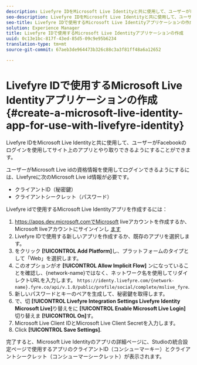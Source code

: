 ```yaml
---
description: Livefyre IDをMicrosoft Live Identityと共に使用して、ユーザーがFacebookのログインを使用してサイト上のアプリとやり取りできるようにすることができます。
seo-description: Livefyre IDをMicrosoft Live Identityと共に使用して、ユーザーがFacebookのログインを使用してサイト上のアプリとやり取りできるようにすることができます。
seo-title: Livefyre IDで使用するMicrosoft Live Identityアプリケーションの作成
solution: Experience Manager
title: Livefyre IDで使用するMicrosoft Live Identityアプリケーションの作成
uuid: 0c13e1bc-817f-43ed-85d5-09c9e95b6234
translation-type: tm+mt
source-git-commit: 67aeb3de964473b326c88c3a3f81ff48a6a12652

---
```



# Livefyre IDで使用するMicrosoft Live Identityアプリケーションの作成{#create-a-microsoft-live-identity-app-for-use-with-livefyre-identity}

Livefyre IDをMicrosoft Live Identityと共に使用して、ユーザーがFacebookのログインを使用してサイト上のアプリとやり取りできるようにすることができます。

ユーザーがMicrosoft Live idの資格情報を使用してログインできるようにするには、Livefyreに次のMicrosoft Live id情報が必要です。

* クライアントID（秘密鍵）
* クライアントシークレット（パスワード）

Livefyre idで使用するMicrosoft Live Identityアプリを作成するには：

1. https://apps.dev.microsoft.comでMicrosoft liveアカウントを作成するか、Microsoft liveアカウントにサインインし [ます](https://apps.dev.microsoft.com/)
1. Livefyre IDで使用する新しいアプリを作成するか、既存のアプリを選択します。
1. をクリック **[!UICONTROL Add Platform]**&#x200B;し、プラットフォームのタイプとして「Web」を選択します。
1. このオプションがオ **[!UICONTROL Allow Implicit Flow]** ンになっていることを確認し、{network-name}ではなく、ネットワーク名を使用してリダイレクトURLを入力します。 `https://identy.livefyre.com/{network-name}.fyre.co/api/v.1.0/public/profile/social/complete/mslive_fyre`.
1. 新しいパスワードとキーのペアを生成して、秘密鍵を取得します。
1. で、切 **[!UICONTROL Livefyre Integration Settings Livefyre Identity Microsoft Live]**&#x200B;り替えをに **[!UICONTROL Enable Microsoft Live Login]** 切り替えま **[!UICONTROL On]**&#x200B;す。
1. Microsoft Live Client IDとMicrosoft Live Client Secretを入力します。
1. Click **[!UICONTROL Save Settings]**.

完了すると、Microsoft Live Identityのアプリの詳細ページに、Studioの統合設定ページで使用するアプリのクライアントID（コンシューマーキー）とクライアントシークレット（コンシューマーシークレット）が表示されます。
